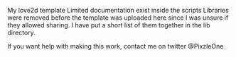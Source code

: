 My love2d template
Limited documentation exist inside the scripts
Libraries were removed before the template was uploaded here since I was unsure if they allowed sharing. 
I have put a short list of them together in the lib directory.

If you want help with making this work, contact me on twitter @PixzleOne
